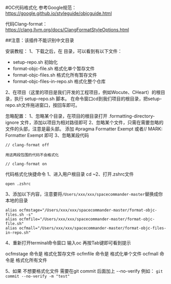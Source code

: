 #OC代码格式化
参考Google规范：
https://google.github.io/styleguide/objcguide.html

代码Clang-format：
https://clang.llvm.org/docs/ClangFormatStyleOptions.html

##注意：该插件不能识别中文目录

安装教程：
1、下载之后，在 目录，可以看到有以下文件：

+ setup-repo.sh 初始化
+ format-objc-file.sh 格式化单个暂存文件
+ format-objc-files.sh 格式化所有暂存文件
+ format-objc-files-in-repo.sh 格式化整个仓库

2、在项目（这里的项目是我们开发的工程项目，例如Wocute、CHeart）的根目录，执行 setup-repo.sh 脚本。
在命令窗口cd到我们项目的根目录，把setup-repo.sh文件拖进窗口，按回车即可。

忽略配置：
1、忽略某个目录，在项目的根目录打开 .formatting-directory-ignore 文件，添加以项目为相对路径即可
2、忽略某个文件，只需在需要忽略的文件的头部，注意是最头部。
添加 #pragma Formatter Exempt 或者// MARK: Formatter Exempt 即可
3、忽略某段代码
```
// clang-format off 

用这两段包围的代码不会格式化

// clang-format on
```


代码格式化快捷命令
1、进入用户根目录
cd ~2、打开.zshrc文件
```
open .zshrc
```

3、添加以下内容，注意要将`/Users/xxx/xxx/spacecommander-master`替换成你本地的目录
```
alias ocfmstage="/Users/xxx/xxx/spacecommander-master/format-objc-files.sh -s"
alias ocfmfile="/Users/xxx/xxx/spacecommander-master/format-objc-file.sh"
alias ocfmall="/Users/xxx/xxx/spacecommander-master/format-objc-files-in-repo.sh"
```
4、重新打开terminal命令窗口 输入oc 再按Tab键即可看到提示

ocfmstage 命令是 格式化暂存文件
ocfmfile 命令是 格式化单个文件
ocfmall  命令是 格式化所有文件

5、如果 不想要格式化文件 需要在git commit 后面加上 --no-verify 例如：
`git commit --no-verify -m "test"` 